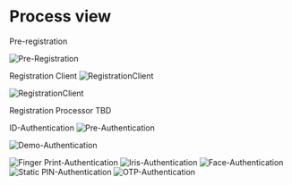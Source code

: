 # Process view
Pre-registration

![Pre-Registration](_images/processViews/Pre-registration.jpg)

Registration Client
![RegistrationClient](_images/processViews/Registration-Preparation.jpg)

![RegistrationClient](_images/processViews/Registration_New_Correction_Update_Lost.jpg)

Registration Processor
TBD

ID-Authentication
![Pre-Authentication](_images/processViews/ID-Authentication_Pre-Authentication.jpg)

![Demo-Authentication](_images/processViews/ID-Authentication_DemographicAuth.jpg)

![Finger Print-Authentication](_images/processViews/ID-Authentication_FingerPrintAuth.jpg)
![Iris-Authentication](_images/processViews/ID-Authentication_IrisAuth.jpg)
![Face-Authentication](_images/processViews/ID-Authentication_FaceAuth.jpg)
![Static PIN-Authentication](_images/processViews/ID-Authentication_StaticPINAuth.jpg)
![OTP-Authentication](_images/processViews/ID-Authentication_OTPAuth.jpg)